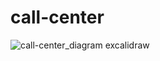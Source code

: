 # call-center

![call-center_diagram excalidraw](https://github.com/user-attachments/assets/7826dd56-7f8e-40dc-a163-ef146912e5fd)
